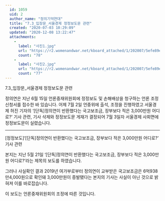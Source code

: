 ```yaml
---
  id: 1059
  uid: 2
  author_name: "정의기억연대"
  title: "7.3_입장문_서울경제 정정보도문 관련"
  created: "2020-07-03 10:29:09"
  updated: "2020-12-08 13:22:47"
  attachments: 
    - 
      label: "사진1.jpg"
      url: "https://r2.womenandwar.net/kboard_attached/1/202007/5efe89e4f41129293037.jpg"
      count: "78"
    - 
      label: "사진2.jpg"
      url: "https://r2.womenandwar.net/kboard_attached/1/202007/5efe89e5042718609939.jpg"
      count: "77"
---
```

7.3_입장문_서울경제 정정보도문 관련 

정의연은 지난 6월 15일 언론중재위원회에 정정보도 및 손해배상을 청구하는 언론 조정 신청서를 접수한 바 있습니다. 어제 7월 2일 언중위에 출석, 조정을 진행하였고 서울경제 허진 기자의 ‘\[단독\]정의연이 반환했다는 국고보조금, 장부보다 적은 3,000만원 어디로?’ 기사 관련, 기사 삭제와 정정보도문 게재가 결정되어 7월 3일자 서울경제 사회면에 정정보도문이 실렸습니다. 

---------------
\[정정보도\]‘\[단독\]정의연이 반환했다는 국고보조금, 장부보다 적은 3,000만원 어디로?’ 기사 관련

본지는 지난 5월 21일 ‘\[단독\]정의연이 반환했다는 국고보조금, 장부보다 적은 3,000만원 어디로?’라는 제목의 보도를 하였습니다.

그러나 사실확인 결과 2019년 여가부로부터 정의연이 교부받은 국고보조금은 6억938만4,000원으로 확인돼 3,000만원이 증발됐다는 본지의 기사는 사실이 아닌 것으로 밝혀져 이를 바로잡습니다.

이 보도는 언론중재위원회의 조정에 따른 것입니다.